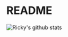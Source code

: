 # README

![Ricky's github stats](https://github-readme-stats.vercel.app/api?username=shit6333&theme=solarized-light)


